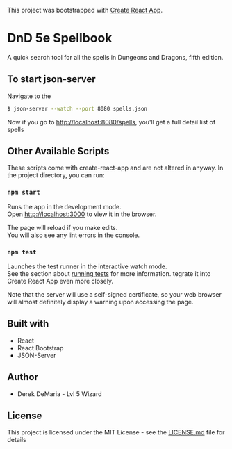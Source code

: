 This project was bootstrapped with [Create React App](https://github.com/facebookincubator/create-react-app).

# DnD 5e Spellbook

A quick search tool for all the spells in Dungeons and Dragons, fifth edition.

## To start json-server

Navigate to the

```bash
$ json-server --watch --port 8080 spells.json
```

Now if you go to [http://localhost:8080/spells](), you'll get a full detail list of spells

## Other Available Scripts

These scripts come with create-react-app and are not altered in anyway. In the project directory, you can run:

### `npm start`

Runs the app in the development mode.<br>
Open [http://localhost:3000](http://localhost:3000) to view it in the browser.

The page will reload if you make edits.<br>
You will also see any lint errors in the console.

### `npm test`

Launches the test runner in the interactive watch mode.<br>
See the section about [running tests](#running-tests) for more information.
tegrate it into Create React App even more closely.


Note that the server will use a self-signed certificate, so your web browser will almost definitely display a warning upon accessing the page.

## Built with

* React
* React Bootstrap
* JSON-Server

## Author
* Derek DeMaria - Lvl 5 Wizard

## License

This project is licensed under the MIT License - see the [LICENSE.md](LICENSE.md) file for details
